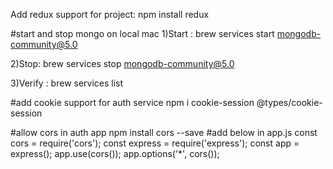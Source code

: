 Add redux support for project:
npm install redux

#start and stop mongo on local mac
1)Start : brew services start mongodb-community@5.0

2)Stop: brew services stop mongodb-community@5.0

3)Verify : brew services list

#add cookie support for auth service
npm i cookie-session @types/cookie-session

#allow cors in auth app
npm install cors --save
#add below in app.js
const cors = require('cors');
const express = require('express');
const app = express();
app.use(cors());
app.options('*', cors());
